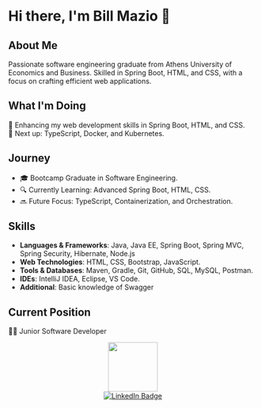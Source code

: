 # Hi there, I'm Bill Mazio 👋

## About Me
Passionate software engineering graduate from Athens University of Economics and Business. Skilled in Spring Boot, HTML, and CSS, with a focus on crafting efficient web applications.

## What I'm Doing
🌱 Enhancing my web development skills in Spring Boot, HTML, and CSS.  
🚀 Next up: TypeScript, Docker, and Kubernetes.

## Journey
- 🎓 Bootcamp Graduate in Software Engineering.
- 🔍 Currently Learning: Advanced Spring Boot, HTML, CSS.
- 🔜 Future Focus: TypeScript, Containerization, and Orchestration.

## Skills
- **Languages & Frameworks**: Java, Java EE, Spring Boot, Spring MVC, Spring Security, Hibernate, Node.js
- **Web Technologies**: HTML, CSS, Bootstrap, JavaScript.
- **Tools & Databases**: Maven, Gradle, Git, GitHub, SQL, MySQL, Postman.
- **IDEs**: IntelliJ IDEA, Eclipse, VS Code.
- **Additional**: Basic knowledge of Swagger

## Current Position
👨‍💻 Junior Software Developer

<div align="center">
  <img src="https://media.giphy.com/media/M9gbBd9nbDrOTu1Mqx/giphy.gif" width="100"/>
  <br>
  <a href="https://www.linkedin.com/in/vasileiosmaziotis?lipi=urn%3Ali%3Apage%3Ad_flagship3_profile_view_base_contact_details%3Bq7Rk7A%2F0TXCdDZI%2B9Q29yw%3D%3D">
    <img src="https://img.shields.io/badge/LinkedIn-blue?style=for-the-badge&logo=linkedin&logoColor=white" alt="LinkedIn Badge"/>
  </a>
</div>
